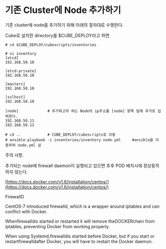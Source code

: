 # 기존 Cluster에 Node 추가하기

기존 cluster에 node를 추가하기 위해 아래의 절차대로 수행한다.

Cube로 설치한 directory를 $CUBE\_DEPLOY라고 하면 

```
# cd $CUBE_DEPLOY/cubescripts/inventories

# vi inventory
[etcd]
192.168.50.10

[etcd-private]
192.168.50.10

[masters]
192.168.50.10

[sslhost]
192.168.50.10

[node]             # 추가하고자 하는 Node의 ip주소를 [node] 항목 밑에 추가로 입력한다.
192.168.50.11
192.168.50.12 

# cd ..            # CUBE_DEPLOY/cubescripts로 이동        
# ansible-playbook -i inventories/inventory node.yml     #ansible을 이용하여 node.yml 실
```

주의 사항.

추가되는 node에 firewall daemon이 실행되고 있으면 추후 POD 배치시에 정상동작하지 않는다.

[https://docs.docker.com/v1.6/installation/centos/](https://docs.docker.com/v1.6/installation/centos/)

FirewallD

CentOS-7 introduced firewalld, which is a wrapper around iptables and can conflict with Docker.

Whenfirewalldis started or restarted it will remove theDOCKERchain from iptables, preventing Docker from working properly.

When using Systemd,firewalldis started before Docker, but if you start or restartfirewalldafter Docker, you will have to restart the Docker daemon.


